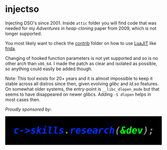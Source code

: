 injectso
========

Injecting DSO's since 2001. Inside `attic` folder you will find code that was needed for my
*Adventures in heap-cloning* paper from 2009, which is not longer supported.

You most likely want to check the [contrib](https://github.com/stealth/injectso/tree/master/contrib) folder on
how to use [LuaJIT](https://luajit.org/) like [frida](https://frida.re/).

Changing of hooked function parameters is not yet supported and so is no other arch than `x86_64`.
I made the patch as clear and isolated as possible, so anything could easily be added though.

Note: This tool exists for 20+ years and it is almost impossible to keep it stable across all
distros since then, given evolving *glibc* and *ld.so* features. On somewhat older systems,
the entry-point is `__libc_dlopen_mode` but that seems to have disappeared on newer glibcs.
Adding `-S dlopen` helps in most cases then.


*Proudly sponsored by:*
<p align="center">
<a href="https://github.com/c-skills/welcome">
<img src="https://github.com/c-skills/welcome/blob/master/logo-black.jpg"/>
</a>
</p>

